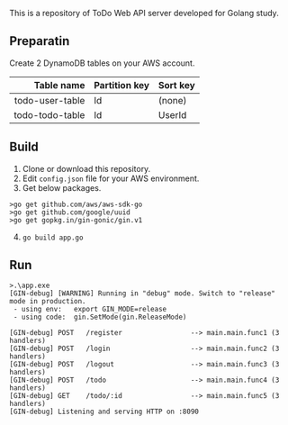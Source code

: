 This is a repository of ToDo Web API server developed for Golang study.

## Preparatin
Create 2 DynamoDB tables on your AWS account.

| Table name | Partition key | Sort key |
| --: | :-- | :-- |
| todo-user-table | Id | (none) |
| todo-todo-table | Id | UserId |

## Build
1. Clone or download this repository.
2. Edit ``config.json`` file for your AWS environment.
3. Get below packages.

  ```
  >go get github.com/aws/aws-sdk-go
  >go get github.com/google/uuid
  >go get gopkg.in/gin-gonic/gin.v1
  ```
4. ``go build app.go`` 

## Run
```
>.\app.exe
[GIN-debug] [WARNING] Running in "debug" mode. Switch to "release" mode in production.
 - using env:   export GIN_MODE=release
 - using code:  gin.SetMode(gin.ReleaseMode)

[GIN-debug] POST   /register                 --> main.main.func1 (3 handlers)
[GIN-debug] POST   /login                    --> main.main.func2 (3 handlers)
[GIN-debug] POST   /logout                   --> main.main.func3 (3 handlers)
[GIN-debug] POST   /todo                     --> main.main.func4 (3 handlers)
[GIN-debug] GET    /todo/:id                 --> main.main.func5 (3 handlers)
[GIN-debug] Listening and serving HTTP on :8090
```
